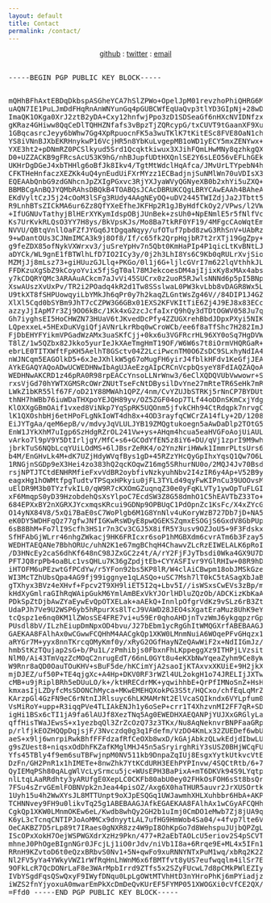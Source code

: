 ```yaml
---
layout: default
title: Contact
permalink: /contact/
---
```

<center>
<a href="https://github.com/lostcarrier">github</a> : <a href="https://twitter.com/lostcarri3r">twitter</a> : <a href="mailto:lostcarrier@cryptolab.net">email</a><br><br>
</center>
<pre>
-----BEGIN PGP PUBLIC KEY BLOCK-----

mQHhBFhAxtEBDqDkbspASGheYCA7hSlZPWo+OpelJpM01revzhoPhiQHRG6MUf/P
uAQN7IE1PuLJmDdFHqRnAnWNYunGq4pGUBCWfEqUaQvp3tlYD3GIpNj+28wDkBG3
ImaQK1OKga0XrJ2ztB2yDA+Cxy12hnfwjPpo3zD1SDSeaGf6nHXcNVIDNfzxBvfn
gKRaz4GHiww8QqCeDlTQHHZNfafs3vBpzTjZQRcypG/txCUVT9tGaanXF9XuFXn4
1GBqcasrcJeyy6bWhw7Gg4XpRpuocnFK5a3wuTKlK7tKitESc8FVE8OaN1chKbsP
YS8iVNnBJXbEKRHnykwP16VcjHR5n8YbKuLvgepMB1oWD1yECY5mxZENYwx+EbQs
YXE3ht2+pDNmRZ0PCSlkyud5Srd1Qcqktkiwux3XJihFQmLHwMNy8qzhkgQXJMAm
D0+UZZACKB9gFRcsAcU53K9hG/nhBJupfUDtHXQnlSE2Y6sLEO56vEFLhGEkk4eE
UKHrDgDGeJ4xbTHHlg6oBfJk8Ikv4/TgtMtWdclHqAfca/JMvUrLTYpebN4h5thn
CFKTHeHnfaczXEZKk4uQ4ynEudUiFXrMYzz1ECBadjnjSuNMlWn70uVDIsX32mUA
EQEAAbQnbG9zdGNhcnJpZXIgPGxvc3RjYXJyaWVyQGNyeXB0b2xhYi5uZXQ+iQIR
BBMBCgAnBQJYQMbRAhsDBQkB4TOABQsJCAcDBRUKCQgLBRYCAwEAAh4BAheAAAoJ
EKdVyltCzJ5j24cOoM3lSFg3RUdy4AAgNEyOQ+uDV2445TWIZdjJa2JTbtt5LmUo
R9LnhBTsZICkMA6ur6Zz8QfYXeEfheJKFHp2R1gJByHdfCkOy2/VPws/l2VWNFnm
+IfUGNUvTathyjBlHErXYKymIdspOBjJUnBek+zsUh0+NpENmlE5r5fNlfVcpIMr
Ks7UrKvkRLQsO3YY7H8ys/BkVpsKJs/Mo8Ba7tkRF0YF19/4MFgcCAoWqtEmXh1I
NVVU/QBtqVnllOaFZfJYGq6JtDgqaNqyy/ufOTuf7pbd8zwG3RhSnV+UAbRzS6ob
9+wDantOUs3CJNmIMCA3k9j8Of8/If/c65fk2QrpHqjbR7t2rXTj19GgZpy+EPxe
g9feZDX85ofNykVXWrxv3/juSreYpHv7n5Qbt0KmHaPIp4P1qicLtKvBNtLJKyfo
aDYCk/WL9gnE1fBTWlhLfD7IO2ICy3y/0j2h3LhI8Ys6C9Kb0qRULrXvjSioA1y5
MZMjJj8mLsz73+giHUuzGJLlq+PKGo/0l1j6G+ljlcGVrI7m622lqVthhkJLGvjp
FFDKzuXgSbZ9kCoyoYvix5fjSgT0al78MJekcoesDM4ajIjixKy8xMAx4absXEj6
y7kCDQRYQMc3ARAAuACkcm7aJvVi45SUCrx0z2uoR5RJwlsNNNd6p5pI5BNp6/wx
XswAUszXvUxPv/TR2i2POadq4kR2d1Tw8SSslwaL0PW3kvLbb8vDAGR8Wx5L4G3L
U9tkXT8fSHPUowqyiLbYMkJh6qPr0y7h2kaqZLGntWsZg46V//84DIP1J4GZWfjq
XlXl5Cqd0bSYBm9JhT7cCZPW3G6GBx01EXS2KFVKItTiE6Zj4J9EJ8x83ECcG2yr
azzyJjIApM7r3Zj9OO6kBc/1Kk4xG2zcJcfaIxrQ9hQy3dTDtOGWV058Ju7qaJP9
Gh7iyghsEI5HoCHWZN73HUaV6tJKvedDcPfy4ZZUGXrehBbdJDpxPXyi5NIKJDro
LQpexxeL+5HExDuKVgiQfjAVNrLkrRbq0wCroWCb/ee6f8aTfShc7H282ImJjOfg
FjDbEHYFYikmVPGadWzAMx3uaSKfCjj+0kx6u3VGFRcrHL96XY0oSq7HgDVWKkTL
T8lZ/1w5QZbx82Jkko5yurIeJkXAeTmgHmT19OF/W6W6s7t8iOrmVHQRGaR+FIGf
ebrLE0TITXWftFpKH5AelhT8GSctv04Z2LciPwcnTM0O6ZsDC9SLxhyNdIA4CWOx
nWJNCqm5EAGOlkD5+6xJeJXhlkW5g67oMugFH6yirJ4fblkHFdv1KeGfjJEAEQEA
AYkEGAQYAQoADwUCWEDHNwIbAgUJAeEzgAIpCRCnVcpbQsyeY8FdIAQZAQoABgUC
WEDHNwAKCRD1z46pRA0R98rpEACcYnsoLLNrWnw3/6eClXQDQVUbVwwowr+SOEwS
rxsVjGd70hYWTXGMSRcOWrZNUtTseFcNtDBysilDvYne27mRteTR6SeHk7mRRCwl
LWkZ1bKR55lf67F/oD21Y88MWAh1QPZ/4nm/CvYZUJbSTRKj5rNnCP7BYDUtHiaY
thNH7hWBb76iuWDaTHXpoYEJQH89yv/OZ5ZGF04op7TLf44oDDnSKmCxjYdgeJZC
KlOXXgGBmOAif1vxed8ViNkp7YqSpRK5UQOnm5jfvkCHh94CtRdqpk7nrvgCdpxj
lK1QXOshbHj6etHPoFLgNkIoWT4dh8x+4OD3rayfqCWCrZA14fLy+2D/1208jU9X
EiJYTgAa/qeM6epB/v/mdvyJqVLULJYB19ZMQgtukoegn5aAwDaDlp2TOtG5+khO
EnW1JYkXhM7uIgp6SzHdgRZrOL241Vw+ys+AHqm4hcua5eaHVGFoAojUiAULePGr
vArko7l9pV9Y5DtIrljgY/MfC+s6+GCOdYfEN5z8iY6+DU/qVj1zprI9M9wh6z9E
jbrkTuS6NQbLcqYUiLOdMS+6lJBsrZeRK4/o2YnzNriHWwk1ImmrPLtsUrs6FVC6
b4M/EnGHvLk4M+dK7UZjHdyWVqfBys1gD+45RZzYHcQyGpIhxYqsQ1Qw7O6L/hP1
1RNGjnSGDp9eX3Hei4zo383hQ2qcKOqwZ16mg5SRhurNU0o/2MQJ4Jv70BsdlKc8
rsjNPTJTCtdENHRMfieFxvVdBR2oybfivNzkyuhNbv2I4zIR6y4Ap+V52B9y0oXu
eagxHg1hOWMtfpgTudtvTPSqxHPkyiu0jFL3TYLd49qyFwKIPnCu39UOOvsMZpn9
uElDR9M3b0TYzfvkIL0/qW9R7cKXOmGZuqnqZ30e0yFqKLVTy1ywOpTuFLGIZyL+
xF6MmqpS0yD39HzobdehQsXsYlpoC7EcdSW3Z8G58dmhO1C5hEAVTbZ33To+GaEm
684EPXxBY2nXGRXJYcxmqsKRcui9GDNp9OPBUqC1PdOpnZc1KsFc/X4xZYcG7MMM
O14yNX84V8/5xQi7BaE0sC7WoPlgb6M1G8YnNlv4uKoryWzB727Db7jD+NA5aKr4
eK0DY5WDHFqQz77gfwJNfIGKwRsWDyE8pwQGEKSZqmxESOGjS6GxdV8GbPUpa1TY
6sB8BhM+Fo7lI9Scfh3HS1r7n3Cv3CGJ5X8ifR5Y3usv9OZJoU5+9F3Fdskxp07c
SfHFAbGjWLrr46nhgZWkacj9HK6FRIcxr6soP1hMGBXdm6cvrATm6b3Fzay5Ag0E
WEDHTAEQANe7BbhORUc/uhN2K1e67mgBChqH4ChawvZLcRzEIWELALK6pRoI9mTc
/D3HNcEy2caS6dhKf648nC98JZxGC2z4t/A/rY2FjFJyTbsdi0Wka4GX9U7Died3
PFTJQ8rpPb4oaBLc1vsQHLu7K36gZpdjtEb+CYYASFIvr9YGlRHIw+08R9hDuAHo
iHTOFM6uPEzwtGfPCdYw/r5YFon92bs5KP8lR/W4clAiCBwpm18obJMSkGzemuns
WI3McTZhUbsQpa4AG9fj99iggnye1qLASQo+uSC7Msh7lT0kC5tASagXbJaBxUEG
gTXhyx3BVz4eXHvf+Fpcv2T9XH9liET5I2q+Lbv5I//isWSxsCwEVs3zBp/mb3uy
kHdXyGmlraGIhRqWAipGukM6YmlAmBExVkYJOrlHDluZQzOb/ADCKizKbKaAqfp5
PDkSpZtDjbAwZYaEywEvQpOTXELak+aAEkQ+InnlpOfgrVdKz9vSLz6rB3ZtvQDq
UdaPJh7Ve9U2WSP6yb5hRpurXs8lTcJ9VAWD28JEO4sXgatEraMuz8UhK9eYONAE
tcQspz1e6nq0KM1lZWosSE4FRE7vi+u59Er0qhoAHDjnTvzWmJ6ykgqpzrGpu8Uc
PUsdl8bV/ILzhEiupDmNpxOD4bvu/J27bEbm1ycRgGhItWMQGXrfABEBAAGJAfgE
GAEKAA8FAlhAx0wCGwwFCQHhM4AACgkQp1XKW0LMnmNuiA6WOqePFvGHqzx1S2Id
aRYGr7M+yyx8nnTKrcqOMyKmf0y/xRyG2OGfHayNZeQAwWiF2x+NdIIGmJz/tEXj
hmbStKzTQujap2sG+b/Pu1L/zPmhibjs0FbxnFhLKppeggXz9ITHPjLVzsitDn61
NlM0/Ai43TmVqzZcMOqC2nrugEdT/66nL0GYt8u4eKXbNwYqeaZyhm9Ce8yW3zWU
W9Rnr8aQD0OauTOuKHV+sBuF5de/hKCimYjA2saoIjKTAxvxXKUiE+9H2jkXm+Y2
mjDJEZ/uf50P+TE4qjgXc+A4Hp+DKV0RF3rWZl4UL2okgH1o74JRELIjJXTwRYBM
cMB+u9jRiplBRh5eDUuLO/k+/ktHRECdrMK+yqwihhbE+QrPfIMNoSnZ+HsHnOJL
kmxasIjLZDyfcMsSDONChMyca+MKwEMEHQXokPG3S5t/HQCxo/chfEqLqMrZNpoe
KArzpGl4GzFN9eC6rNtnIJRlsuyc6hLKMAMrNt2ElVcaSQIkndx6VYLpfum0VwW5
VsMiRoY+upp+R3iqqPVe4TLIAkENJh1y6oSeP+crr1T4XhzvnMI2FF7qR+SD6CnW
igHi1BSx6cTI1jA9fa6lAUJf8XezTNq5Ag0EWEDHXAEQANPjYUJXxGRGlyLapWUO
qffHisTWaJEwsS+x1yezbqQl3ZrZcOzQ73z3TKx/Nu8AqNeknvrBNPFaaGRpLJLE
p/rlfjkEOZHQQpDqjsjF/3Nvczdq0g3q1Fdefm/VzDO4KmLx32ZUEDef6wbUGhXB
aeS+x9lj6wnrpiRwkBhfFFFdzafRfCeOXb8wxD/kGAjAbkzQLwkEdjdIbwLUV0TE
g9sZUest8+niqsxOdDhFKZafKMglMHJ45n5aSryirghRiY3sUSZ0BHjWCqFUuK2g
Yfs45TBly4f9em6suTBFwjnpM0NV511kb9DnpaZqIUj8EsgxYytkUtkvcVtE6a7S
DzFn/GH2PnR1x1hIMETe+8nwZhk7YtKCdURH3EEhPYPInvw/4SQCtRtb/6+7rfdy
QyIEMqPSh80qALgWlVcLySrmcu5jc+WUsEPH3BaPixA+mT6DKVk94S9LYqtpvkuG
nlLtqLAaRRdhty3yARUfgE0XepLC0CKFb80abU0ey02FHkOsFOH6sSt8bsQrbgQG
7FSu4sZrvGEmlFOBNVpk2nJea44pisOZ/Axg6X0haTHUR5auvr2JrXUSOrtk0bxL
1Uyh15u4h2WwXYsJL8MTTUnpt9oXJpESQGq1UWJawmhXHLXuhbbr6HbA+AKPOv+x
TCHNNvey9FH9u0likvTq25g1ABEBAAGJAfkEGAEKAA8FAlhAx1wCGyAFCQHhM4AA
CgkQp1XKW0LMnmOKEw6eL/Kwdb8whQy2GH2b1uImj0CmDO1eMwb7Zj8jUA9q9ICO
K6yL3cTcnqCNTIPJoAoMMCx9dnyytLAL7ufHG9HmWob4Sa04/+4fvp7lte6Vrsyd
OeCAKBZ7D5rLp89t7IRaes0gNXR8zz4W9pI8OhKpGo7d8WehspuJUjbQPZgLAvPV
IScOPxXokH7OejWSPWGXdrXzHz9Pkn/477+R2aEbTAOLcU5eriov2S4pSCVT5Zna
mhneJ0PhOgeBIgnNGr0JFcjLj1iO0rJdv/niVb1I8a+6Rrqe9E+ML4x5IFn1Ih8x
RRnH9KZvtoD6t0eQzxBRbvS0Nv1+5N+qwFo9xuRNNYNTxPuM1wq/xbRq2K2Z5mHt
Nl2FV5yYa4YWkyVWZ1rWfRqHnLhWnM6x6fBMTfvt8yUS7eufwqqlm4ilSr7ERuRp
9OFkLcR7QcDONrLaF8e3WArMpbIrrd9ZTfs5x2SZyFUcwL7d8pCMkPWlEZIyPTSr
IVbYSgdFqsQSwQxyF9IWyfDNqu0LpLgOWtMTVhHtD3nYHroPhKj6mPYiadjzy7AZ
iWZS2fnYjyoxuA0mwarEmPkXcDmDeQvKUrEF5FYMP051XWOGXi0cVfCE2QX/u0rw
J4x1
=Ffd0
-----END PGP PUBLIC KEY BLOCK-----
</pre>
